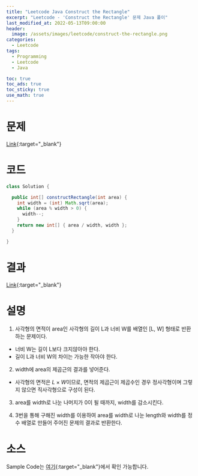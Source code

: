 ```yaml
---
title: "Leetcode Java Construct the Rectangle"
excerpt: "Leetcode - 'Construct the Rectangle' 문제 Java 풀이"
last_modified_at: 2022-05-13T09:00:00
header:
  image: /assets/images/leetcode/construct-the-rectangle.png
categories:
  - Leetcode
tags:
  - Programming
  - Leetcode
  - Java

toc: true
toc_ads: true
toc_sticky: true
use_math: true
---
```

# 문제
[Link](https://leetcode.com/problems/construct-the-rectangle/){:target="_blank"}

# 코드
```java
class Solution {

  public int[] constructRectangle(int area) {
    int width = (int) Math.sqrt(area);
    while (area % width > 0) {
      width--;
    }
    return new int[] { area / width, width };
  }

}
```

# 결과
[Link](https://leetcode.com/submissions/detail/698359121/){:target="_blank"}

# 설명
1. 사각형의 면적이 area인 사각형의 길이 L과 너비 W를 배열인 [L, W] 형태로 반환하는 문제이다.
- 너비 W는 길이 L보다 크지않아야 한다.
- 길이 L과 너비 W의 차이는 가능한 작아야 한다.

2. width에 area의 제곱근의 결과를 넣어준다.
- 사각형의 면적은 $L \times W$이므로, 면적의 제곱근이 제곱수인 경우 정사각형이며 그렇지 않으면 직사각형으로 구성이 된다.

3. area를 width로 나눈 나머지가 0이 될 때까지, width를 감소시킨다.

4. 3번을 통해 구해진 width를 이용하여 area를 width로 나눈 length와 width를 정수 배열로 만들어 주어진 문제의 결과로 반환한다.

# 소스
Sample Code는 [여기](https://github.com/GracefulSoul/leetcode/blob/master/src/main/java/gracefulsoul/problems/ConstructTheRectangle.java){:target="_blank"}에서 확인 가능합니다.